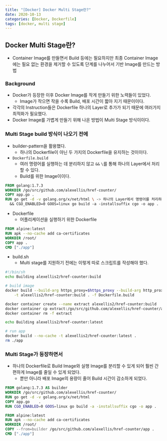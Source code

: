 ```yaml
---
title: "[Docker] Docker Multi Stage란?"
date: 2020-10-13
categories: [Docker, Dockerfile]
tags: [docker, multi stage]
---
```


## Docker Multi Stage란?

- Container Image를 만들면서 Build 등에는 필요하지만 최종 Container Image에는 필요 없는 환경을 제거할 수 있도록 단계를 나누어서 기반 Image를 만드는 방법

### Background

- Docker가 등장한 이후 Docker Image를 작게 만들기 위한 노력들이 있었다.
  - Image가 작으면 작을 수록 Build, 배포 시간이 짧아 지기 때문이이다.
- 각각의 Instruction들은 Dockerfile 하나의 Layer로 추가가 되기 때문에 여러가지 최적화가 필요했다.
- Docker Image를 가볍게 만들기 위해 나온 방법이 Multi Stage 방식이이다.

### Multi Stage build 방식이 나오기 전에

- builder-pattern을 활용했다.
  - 하나의 Dockerfile이 아닌 두 가지의 Dockerfile을 유지하는 것이이다.
- `Dockerfile.build`
  - 여러 명령어를 실행하는 데 분리하지 않고 `&&` `\`를 통해 하나의 Layer에서 처리할 수 있다.
  - Build를 위한 Image이이다.

```dockerfile
FROM golang:1.7.3
WORKDIR /go/src/github.com/alexellis/href-counter/
COPY app.go .
RUN go get -d -v golang.org/x/net/html \ -> 하나의 Layer에서 명령어를 처리하기 위한 최적화
  && CGO_ENABLED=0 GOOS=linux go build -a -installsuffix cgo -o app .
```

- Dockerfile
  - 어플리케이션을 실행하기 위한 Dockerfile

```dockerfile
FROM alpine:latest
RUN apk --no-cache add ca-certificates
WORKDIR /root/
COPY app .
CMD ["./app"]
```

- build.sh
  - Multi stage를 지원하기 전에는 이렇게 따로 스크립트를 작성해야 했다.

```bash
#!/bin/sh
echo Building alexellis2/href-counter:build

# build image
docker build --build-arg https_proxy=$https_proxy --build-arg http_proxy=$http_proxy \
    -t alexellis2/href-counter:build . -f Dockerfile.build

docker container create --name extract alexellis2/href-counter:build
docker container cp extract:/go/src/github.com/alexellis/href-counter/app ./app
docker container rm -f extract

echo Building alexellis2/href-counter:latest

# run app
docker build --no-cache -t alexellis2/href-counter:latest .
rm ./app
```

### Multi Stage가 등장하면서

- 하나의 Dockerfile로 Build Image와 실행 Image를 분리할 수 있게 되어 훨씬 간편하게 Image를 줄일 수 있게 되었다.
  - 뿐만 아니라 배포 Image의 용량이 줄어 Build 시간이 감소하게 되었다.

```dockerfile
FROM golang:1.7.3 AS builder
WORKDIR /go/src/github.com/alexellis/href-counter/
RUN go get -d -v golang.org/x/net/html
COPY app.go    .
RUN CGO_ENABLED=0 GOOS=linux go build -a -installsuffix cgo -o app .

FROM alpine:latest
RUN apk --no-cache add ca-certificates
WORKDIR /root/
COPY --from=builder /go/src/github.com/alexellis/href-counter/app .
CMD ["./app"]
```